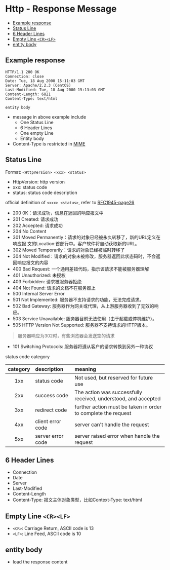 # Http - Response Message

- [Example response](#example-response)
- [Status Line](#status-line)
- [6 Header Lines](#6-header-lines)
- [Empty Line `<CR><LF>`](#empty-line-crlf)
- [entity body](#entity-body)

## Example response

```http
HTTP/1.1 200 OK
Connection: close
Date: Tue, 18 Aug 2000 15:11:03 GMT
Server: Apache/2.2.3 (CentOS)
Last-Modified: Tue, 18 Aug 2000 15:13:03 GMT
Content-Length: 6821
Content-Type: text/html

entity body
```

- message in above example include
  - One Status Line
  - 6 Header Lines
  - One empty Line
  - Entity body
- Content-Type is restricted in [MIME](computer-network-mime-type.md)

## Status Line

Format: `<HttpVersion> <xxx> <status>`

- HttpVersion: http version
- xxx: status code
- status: status code description

official definition of `<xxx> <status>`, refer to [RFC1945-page26](https://tools.ietf.org/html/rfc1945#page-26)

- 200 0K：请求成功，信息在返回的响应报文中
- 201 Created: 请求成功
- 202 Accepted: 请求成功
- 204 No Content
- 301 Moved Permanently：请求的对象已经被永久转移了，新的URL定义在响应报 文的Location:首部行中。客户软件将自动获取新的URL。
- 302 Moved Temporarily：请求的对象已经被临时转移了
- 304 Not Modified：请求的对象未被修改，服务器返回此状态码时，不会返回响应报文的内容
- 400 Bad Request: 一个通用差错代码，指示该请求不能被服务器理解
- 401 Unauthorized: 未授权
- 403 Forbidden: 请求被服务器拒绝
- 404 Not Found: 请求的文档不在服务器上
- 500 Internal Server Error
- 501 Not Implemented: 服务器不支持请求的功能，无法完成请求。
- 502 Bad Gateway: 服务器作为网关或代理，从上游服务器收到了无效的响应。
- 503 Service Unavailable: 服务器目前无法使用（由于超载或停机维护）。
- 505 HTTP Version Not Supported: 服务器不支持请求的HTTP版本。

> 服务器响应为302时，有些浏览器会发送空的请求

- 101 Switching Protocols: 服务器将遵从客户的请求转换到另外一种协议

status code category

| category | description       | meaning                                                        |
| :------: | :---------------- | :------------------------------------------------------------- |
|   1xx    | status code       | Not used, but reserved for future use                          |
|   2xx    | success code      | The action was successfully received, understood, and accepted |
|   3xx    | redirect code     | further action must be taken in order to complete the request  |
|   4xx    | client error code | server can't handle the request                                |
|   5xx    | server error code | server raised error when handle the request                    |

## 6 Header Lines

- Connection
- Date
- Server
- Last-Modified
- Content-Length
- Content-Type: 报文主体对象类型，比如Context-Type: text/html

## Empty Line `<CR><LF>`

- `<CR>`: Carriage Return, ASCII code is 13
- `<LF>`: Line Feed, ASCII code is 10

## entity body

- load the response content
